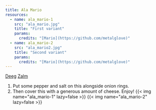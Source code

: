 ```yaml
---
title: Ala Mario
resources:
  - name: ala_mario-1
    src: "ala_mario.jpg"
    title: "First variant"
    params:
      credits: "[Mario](https://github.com/metalglove)"
  - name: ala_mario-2
    src: "ala_mario2.jpg"
    title: "Second variant"
    params:
      credits: "[Mario](https://github.com/metalglove)"
---
```


[Deeg](https://www.ah.nl/producten/product/wi134027/ah-pizzadeeg-tomatensaus)
[Zalm](https://www.ah.nl/producten/product/wi130191/ah-gerookte-zalmfilet)
1) Put some pepper and salt on this alongside onion rings.
2) Then cover this with a generous amount of cheese.
Enjoy!
{{< img name="ala_mario-1" lazy=false >}}
{{< img name="ala_mario-2" lazy=false >}}
